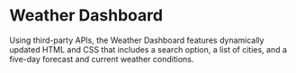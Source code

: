 # Weather Dashboard

Using third-party APIs, the Weather Dashboard features dynamically updated HTML and CSS that includes a search option, a list of cities, and a five-day forecast and current weather conditions.

